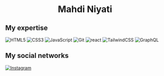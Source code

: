 <h1 align="center">
  Mahdi Niyati
</h1>

## My expertise

<p>

<img alt="HTML5" src="https://img.shields.io/badge/html5-%23E34F26.svg?style=for-the-badge&logo=html5&logoColor=white" />
<img alt="CSS3" src="https://img.shields.io/badge/css3-%231572B6.svg?style=for-the-badge&logo=css3&logoColor=white" />
<img alt="JavaScript" src="https://img.shields.io/badge/javascript-%23323330.svg?style=for-the-badge&logo=javascript&logoColor=%23F7DF1E" />
<img alt="Git" src="https://img.shields.io/badge/git-%23F05033.svg?style=for-the-badge&logo=git&logoColor=white" />
<img alt="react" src="https://img.shields.io/badge/react-%2320232a.svg?style=for-the-badge&logo=react&logoColor=%2361DAFB" />
<img alt="TailwindCSS" src="https://img.shields.io/badge/tailwindcss-%2338B2AC.svg?style=for-the-badge&logo=tailwind-css&logoColor=white" />
<img alt="GraphQL" src="https://img.shields.io/badge/-GraphQL-E10098?style=for-the-badge&logo=graphql&logoColor=white" />

  

</p>

## My social networks
<a href="https://instagram.com/mahdiNiyati">
    <img alt="Instagram" src="https://img.shields.io/badge/Instagram-%23E4405F.svg?style=for-the-badge&logo=Instagram&logoColor=white" />
</a>

